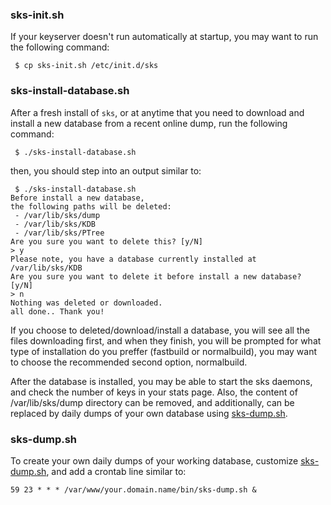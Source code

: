 ### sks-init.sh
If your keyserver doesn't run automatically at startup, you may want to run the following command:
```
 $ cp sks-init.sh /etc/init.d/sks
```

### sks-install-database.sh
After a fresh install of ```sks```, or at anytime that you need to download and install a new database from a recent online dump, run the following command:
```
 $ ./sks-install-database.sh
```
then, you should step into an output similar to:
```
 $ ./sks-install-database.sh
Before install a new database,
the following paths will be deleted:
 - /var/lib/sks/dump
 - /var/lib/sks/KDB
 - /var/lib/sks/PTree
Are you sure you want to delete this? [y/N]
> y
Please note, you have a database currently installed at /var/lib/sks/KDB
Are you sure you want to delete it before install a new database? [y/N]
> n
Nothing was deleted or downloaded.
all done.. Thank you!
```
If you choose to deleted/download/install a database, you will see all the files downloading first, and when they finish, you will be prompted for what type of installation do you preffer (fastbuild or normalbuild), you may want to choose the recommended second option, normalbuild.

After the database is installed, you may be able to start the sks daemons, and check the number of keys in your stats page.
Also, the content of /var/lib/sks/dump directory can be removed, and additionally, can be replaced by daily dumps of your own database using [sks-dump.sh](sks-dump.sh).

### sks-dump.sh
To create your own daily dumps of your working database, customize [sks-dump.sh](sks-dump.sh), and add a crontab line similar to:
```
59 23 * * * /var/www/your.domain.name/bin/sks-dump.sh &
```
